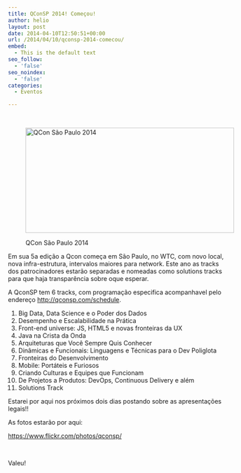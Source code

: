 ```yaml
---
title: QConSP 2014! Começou!
author: helio
layout: post
date: 2014-04-10T12:50:51+00:00
url: /2014/04/10/qconsp-2014-comecou/
embed:
  - This is the default text
seo_follow:
  - 'false'
seo_noindex:
  - 'false'
categories:
  - Eventos

---
```

&nbsp;<figure id="attachment_811" style="width: 476px" class="wp-caption aligncenter">

<img class="size-full wp-image-811" alt="QCon São Paulo 2014" src="http://www.helmed.net/blog/wp-content/uploads/2014/04/qconSP14.png" width="476" height="240" srcset="http://www.helmed.net/blog/wp-content/uploads/2014/04/qconSP14.png 476w, http://www.helmed.net/blog/wp-content/uploads/2014/04/qconSP14-300x151.png 300w" sizes="(max-width: 476px) 100vw, 476px" /><figcaption class="wp-caption-text">QCon São Paulo 2014</figcaption></figure> 

Em sua 5a edição a Qcon começa em São Paulo, no WTC, com novo local, nova infra-estrutura, intervalos maiores para network. Este ano as tracks dos patrocinadores estarão separadas e nomeadas como solutions tracks para que haja transparência sobre oque esperar.

A QconSP tem 6 tracks, com programação especifica acompanhavel pelo endereço <http://qconsp.com/schedule>.

  1. Big Data, Data Science e o Poder dos Dados
  2. Desempenho e Escalabilidade na Prática
  3. Front-end universe: JS, HTML5 e novas fronteiras da UX
  4. Java na Crista da Onda
  5. Arquiteturas que Você Sempre Quis Conhecer
  6. Dinâmicas e Funcionais: Linguagens e Técnicas para o Dev Poliglota
  7. Fronteiras do Desenvolvimento
  8. Mobile: Portáteis e Furiosos
  9. Criando Culturas e Equipes que Funcionam
 10. De Projetos a Produtos: DevOps, Continuous Delivery e além
 11. Solutions Track

Estarei por aqui nos próximos dois dias postando sobre as apresentações legais!!

As fotos estarão por aqui:

<a title="QConSP 14 - FlickR" href="https://www.flickr.com/photos/qconsp/" target="_blank">https://www.flickr.com/photos/qconsp/</a>

&nbsp;

Valeu!